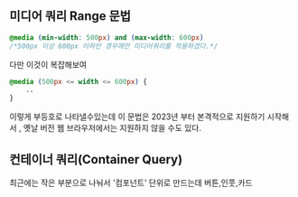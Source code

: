## 미디어 쿼리 Range 문법
```CSS
@media (min-width: 500px) and (max-width: 600px)
/*500px 이상 600px 이하인 경우에만 미디어쿼리를 적용하겠다.*/
```
다만 이것이 복잡해보여
```CSS
@media (500px <= width <= 600px) {
	..
}
```
이렇게 부등호로 나타낼수있는데 이 문법은 2023년 부터 본격적으로 지원하기 시작해서 , 옛날 버전 웹 브라우저에서는 지원하지 않을 수도 있다.

## 컨테이너 쿼리(Container Query)
최근에는 작은 부분으로 나눠서 '컴포넌트' 단위로 만드는데
버튼,인풋,카드